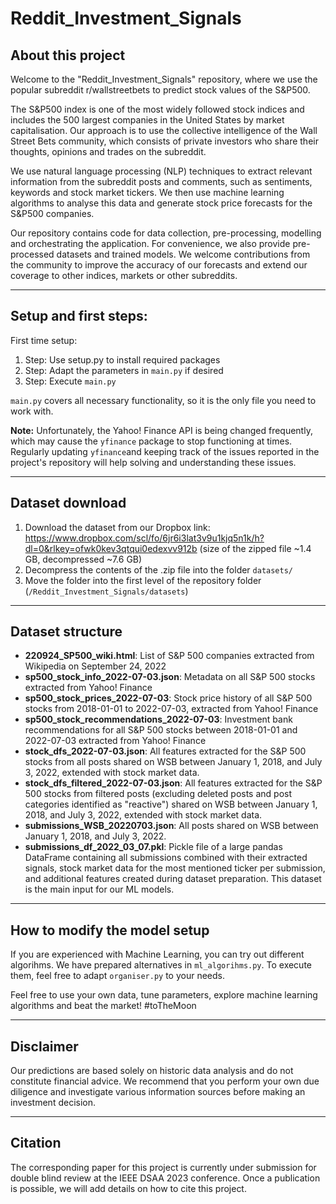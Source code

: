 # Reddit_Investment_Signals

## About this project

Welcome to the "Reddit_Investment_Signals" repository, where we use the popular subreddit r/wallstreetbets to predict stock values of the S&P500.

The S&P500 index is one of the most widely followed stock indices and includes the 500 largest companies in the United States by market capitalisation. Our approach is to use the collective intelligence of the Wall Street Bets community, which consists of private investors who share their thoughts, opinions and trades on the subreddit.

We use natural language processing (NLP) techniques to extract relevant information from the subreddit posts and comments, such as sentiments, keywords and stock market tickers. We then use machine learning algorithms to analyse this data and generate stock price forecasts for the S&P500 companies.

Our repository contains code for data collection, pre-processing, modelling and orchestrating the application. For convenience, we also provide pre-processed datasets and trained models. We welcome contributions from the community to improve the accuracy of our forecasts and extend our coverage to other indices, markets or other subreddits.

----------------------------------------------------------------------------------------

## Setup and first steps:

First time setup:
1. Step: Use setup.py to install required packages
2. Step: Adapt the parameters in `main.py` if desired
3. Step: Execute `main.py`

`main.py` covers all necessary functionality, so it is the only file you need to work with.

__Note:__ Unfortunately, the Yahoo! Finance API is being changed frequently, which may cause the `yfinance` package to stop functioning at times. Regularly updating `yfinance`and keeping track of the issues reported in the project's repository will help solving and understanding these issues.

----------------------------------------------------------------------------------------

## Dataset download

1. Download the dataset from our Dropbox link: https://www.dropbox.com/scl/fo/6jr6i3lat3v9u1kjq5n1k/h?dl=0&rlkey=ofwk0kev3qtqui0edexvv912b
(size of the zipped file ~1.4 GB, decompressed ~7.6 GB)
2. Decompress the contents of the .zip file into the folder `datasets/`
3. Move the folder into the first level of the repository folder (`/Reddit_Investment_Signals/datasets`)

----------------------------------------------------------------------------------------

## Dataset structure

* __220924_SP500_wiki.html__: List of S&P 500 companies extracted from Wikipedia on September 24, 2022
* __sp500_stock_info_2022-07-03.json__: Metadata on all S&P 500 stocks extracted from Yahoo! Finance
* __sp500_stock_prices_2022-07-03__: Stock price history of all S&P 500 stocks from 2018-01-01 to 2022-07-03, extracted from Yahoo! Finance 
* __sp500_stock_recommendations_2022-07-03__: Investment bank recommendations for all S&P 500 stocks between 2018-01-01 and 2022-07-03 extracted from Yahoo! Finance
* __stock_dfs_2022-07-03.json__: All features extracted for the S&P 500 stocks from all posts shared on WSB between January 1, 2018, and July 3, 2022, extended with stock market data.
* __stock_dfs_filtered_2022-07-03.json__: All features extracted for the S&P 500 stocks from filtered posts (excluding deleted posts and post categories identified as "reactive") shared on WSB between January 1, 2018, and July 3, 2022, extended with stock market data.
* __submissions_WSB_20220703.json__: All posts shared on WSB between January 1, 2018, and July 3, 2022.
* __submissions_df_2022_03_07.pkl__: Pickle file of a large pandas DataFrame containing all submissions combined with their extracted signals, stock market data for the most mentioned ticker per submission, and additional features created during dataset preparation. This dataset is the main input for our ML models.

----------------------------------------------------------------------------------------

## How to modify the model setup
If you are experienced with Machine Learning, you can try out different algorihms. 
We have prepared alternatives in `ml_algorihms.py`. 
To execute them, feel free  to adapt `organiser.py` to your needs. 

Feel free to use your own data, tune parameters, explore machine learning algorithms and beat the market! #toTheMoon


----------------------------------------------------------------------------------------

## Disclaimer
Our predictions are based solely on historic data analysis and do not constitute financial advice. We recommend that you perform your own due diligence and investigate various information sources before making an investment decision.

----------------------------------------------------------------------------------------

## Citation 

The corresponding paper for this project is currently under submission for double blind review at the IEEE DSAA 2023 conference.
Once a publication is possible, we will add details on how to cite this project.